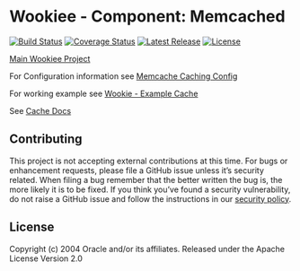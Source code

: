 # Wookiee - Component: Memcached

[![Build Status](https://travis-ci.org/Webtrends/wookiee-cache-memcache.svg?branch=master)](https://travis-ci.org/Webtrends/wookiee-cache-memcache) [![Coverage Status](https://coveralls.io/repos/Webtrends/wookiee-cache-memcache/badge.svg?branch=master&service=github)](https://coveralls.io/github/Webtrends/wookiee-cache-memcache?branch=master) [![Latest Release](https://img.shields.io/github/release/webtrends/wookiee-cache-memcache.svg)](https://github.com/Webtrends/wookiee-cache-memcache/releases) [![License](http://img.shields.io/:license-Apache%202-red.svg)](http://www.apache.org/licenses/LICENSE-2.0.txt)

[Main Wookiee Project](https://github.com/Webtrends/wookiee)

For Configuration information see [Memcache Caching Config](docs/config.md)

For working example see [Wookie - Example Cache](example-caching)

See [Cache Docs](../wookiee-cache/README.md)

## Contributing
This project is not accepting external contributions at this time. For bugs or enhancement requests, please file a GitHub issue unless it’s security related. When filing a bug remember that the better written the bug is, the more likely it is to be fixed. If you think you’ve found a security vulnerability, do not raise a GitHub issue and follow the instructions in our [security policy](./SECURITY.md).

## License
Copyright (c) 2004 Oracle and/or its affiliates.
Released under the Apache License Version 2.0
